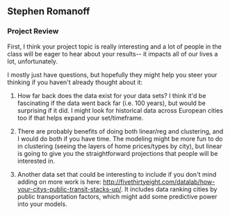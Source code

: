 ## Stephen Romanoff
### Project Review

First, I think your project topic is really interesting and a lot of people in the class will be eager to hear about your results-- it impacts all of our lives a lot, unfortunately.

I mostly just have questions, but hopefully they might help you steer your thinking if you haven't already thought about it:

1. How far back does the data exist for your data sets? I think it'd be fascinating if the data went back far (i.e. 100 years), but would be surprising if it did. I might look for historical data across European cities too if that helps expand your set/timeframe.

2. There are probably benefits of doing both linear/reg and clustering, and I would do both if you have time. The modeling might be more fun to do in clustering (seeing the layers of home prices/types by city), but linear is going to give you the straightforward projections that people will be interested in.

3. Another data set that could be interesting to include if you don't mind adding on more work is here: http://fivethirtyeight.com/datalab/how-your-citys-public-transit-stacks-up/. It includes data ranking cities by public transportation factors, which might add some predictive power into your models.



